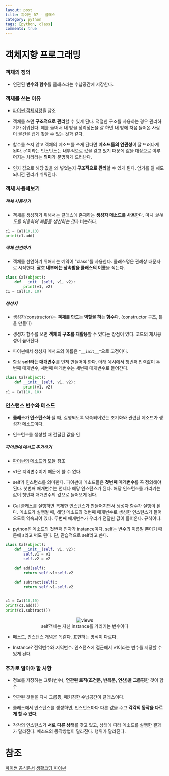 ```yaml
---
layout: post
title: 파이썬 07 - 클래스
category: python
tags: [python, class]
comments: true
---
```


# 객체지향 프로그래밍

### 객체의 정의

- 연관된 **변수와 함수**를 클래스라는 수납공간에 저장한다.

### 객체를 쓰는 이유

- [파이썬 객체지향]()을 참조

- 객체를 쓰면 **구조적으로 관리**할 수 있게 된다. 적절한 구조를 사용하는 경우 관리하기가 쉬워진다. 예를 들어서 내 방을 정리정돈을 잘 하면 내 방에 처음 들어온 사람이 물건을 쉽게 찾을 수 있는 것과 같다.

- 함수를 쓰지 않고 객체의 메소드를 쓰게 된다면 **메소드들의 연관성**이 잘 드러나게 된다. c1이라는 인스턴스는 내부적으로 값을 갖고 있기 때문에 값을 대상으로 이루어지는 처리라는 **의미**가 분명하게 드러난다.

- 인자 값으로 해당 값을 왜 넣었는지 **구조적으로 관리**할 수 있게 된다. 암기를 덜 해도 되니깐 관리가 쉬워진다.

### 객체 사용해보기

##### 객체 사용하기

- 객체를 생성하기 위해서는 클래스에 존재하는 **생성자 메소드를 사용**한다. 마치 *설계도를 이용하여 제품을 생산하는 것*과 비슷하다.

```python
c1 = Cal(10,10)
print(c1.add)
```

##### 객체 선언하기

- 객체를 선언하기 위해서는 예약어 "class"를 사용한다. 클래스명은 관례상 대문자로 시작한다. **괄호 내부에는 상속받을 클래스의 이름**을 적는다.

```python
class Cal(object):
    def __init__(self, v1, v2):
        print(v1, v2)
c1 = Cal(10, 10)
```

##### 생성자

- 생성자(constructor)는 **객체를 만드는 역할을 하는 함수**다. (constructor 구조, 틀을 만들다)

- 생성자 함수를 쓰면 **객체의 구조를 재활용**할 수 있다는 장점이 있다. 코드의 재사용성이 높아진다.

- 파이썬에서 생성자 메서드의 이름은 `"__init__"`으로 고정이다.

- 항상 **self라는 매개변수**를 먼저 만들어야 한다. 아래 예시에서 첫번째 입력값이 두번째 매개변수, 세번째 매개변수는 세번째 매개변수로 들어간다.

```python
class Cal(object):
    def __init__(self, v1, v2):
        print(v1, v2)
c1 = Cal(10, 10)
```

### 인스턴스 변수와 메소드

- **클래스가 인스턴스화** 될 때, 실행되도록 약속되어있는 초기화와 관련된 메소드가 생성자 메소드이다.

- 인스턴스를 생성할 때 전달된 값을 인

##### 파이썬에 메서드 추가하기

- [파이썬의 메소드와 모듈]() 참조

- v1은 지역변수이기 때문에 쓸 수 없다.

- self가 인스턴스를 의미한다. 파이썬에 메소드들은 **첫번째 매개변수**를 꼭 정의해야된다. 첫번째 매개변수는 언제나 해당 인스턴스가 된다. 해당 인스턴스를 가리키는 값이 첫번째 매개변수의 값으로 들어오게 된다.

- Cal 클래스를 실행하면 복제한 인스턴스가 만들어지면서 생성자 함수가 실행이 된다. 메소드가 실행될 때, 해당 메소드의 첫번째 매개변수로 생성한 인스턴스가 들어오도록 약속되어 있다. 두번째 매개변수가 우리가 전달한 값이 들어온다. 규칙이다.

- python은 메소드의 첫번째 인자가 instance이다. self는 변수의 이름일 뿐이기 때문에 s라고 써도 된다. 단, 관습적으로 self라고 쓴다.

```python
class Cal(object):
    def __init__(self, v1, v2):
        self.v1 = v1
        self.v2 = v2
 
    def add(self):
        return self.v1+self.v2
 
    def subtract(self):
        return self.v1-self.v2
 
 
c1 = Cal(10,10)
print(c1.add())
print(c1.subtract())
```

<center>
<figure>
<img src="https://i.imgur.com/AZoJH4K.png" alt="views">
<figcaption>self객체는 자신 instance를 가리키는 변수이다</figcaption>
</figure>
</center>

- 메소드, 인스턴스 개념은 똑같다. 표현하는 방식이 다르다.

- Instance? 전역변수와 지역변수. 인스턴스에 접근해서 v1이라는 변수를 저장할 수 있게 된다.



### 추가로 알아야 할 사항

- 정보를 저장하는 그릇(변수), **연관된 로직(조건문, 반복문, 연산)을 그룹핑**한 것이 함수

- 연관된 것들을 다시 그룹핑, 패키징한 수납공간이 클래스이다.

- 클래스에서 인스턴스를 생성하면, 인스턴스마다 다른 값을 주고 **각각의 동작을 다르게 할 수 있다**.

- 각각의 인스턴스가 **서로 다른 상태**를 갖고 있고, 상태에 따라 메소드를 실행한 결과가 달라진다. 메소드의 동작방법이 달라진다. 행위가 달라진다.

# 참조
[파이썬 공식문서](https://docs.python.org/3/library/functions.html)
[생활코딩 파이썬](https://opentutorials.org/course/1750/9681)
